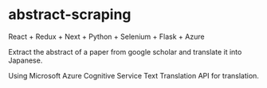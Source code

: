 # abstract-scraping

React + Redux + Next + Python + Selenium + Flask + Azure

Extract the abstract of a paper from google scholar and translate it into Japanese.

Using Microsoft Azure Cognitive Service Text Translation API for translation.
